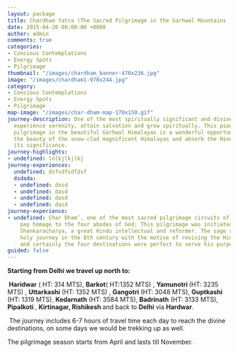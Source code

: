 ```yaml
---
layout: package
title: Chardham Yatra (The Sacred Pilgrimage in the Garhwal Mountains )
date: 2015-04-20 00:00:00 +0000
author: admin
comments: true
categories:
- Concious Contemplations
- Energy Spots
- Pilgrimage
thumbnail: "/images/chardham_banner-470x236.jpg"
image: "/images/chardham1-970x244.jpg"
category:
- Concious Contemplations
- Energy Spots
- Pilgrimage
map-image: "/images/char-dham-map-170x150.gif"
journey-description: One of the most spiritually significant and divine journeys to
  experience serenity, attain salvation and grow spiritually. This pious and sacred
  pilgrimage in the beautiful Garhwal Himalayas is a wonderful opportunity to explore
  the beauty of the snow-clad magnificent Himalayas and absorb the Hindu culture and
  its significance.
journey-highlights:
- undefined: lnlkjlkjlkj
journey-experiences:
  undefined: dsfsdfsdfdsf
  dsdada:
  - undefined: dasd
  - undefined: dasd
  - undefined: dasd
  - undefined: dasd
journey-experience:
- undefined: Char Dham’, one of the most sacred pilgrimage circuits of India, as we
    pay homage to the four abodes of God; This pilgrimage was initiated by sage Adi
    Shankaracharya, a great Hindu intellectual and reformer. The sage started this
    holy journey in the 8th century with the motive of reviving the Hindu religion,
    and certainly the four destinations were perfect to serve his purpose.
guided: false
---
```

<p><b>Starting from Delhi we travel up north to:</b></p>
<p><b> </b><b>Haridwar</b> ( HT: 314 MTS), <b>Barkot</b>( HT:1352 MTS) , <b>Yamunotri </b>(HT: 3235 MTS) , <b>Uttarkashi</b> (HT: 1352 MTS) , <b>Gangotri</b> (HT: 3048 MTS), <b>Guptkashi</b> (HT: 1319 MTS), <b>Kedarnath</b> (HT: 3584 MTS), <b>Badrinath</b> (HT: 3133 MTS), <b>Pipalkoti </b>, <b>Kirtinagar, Rishikesh </b>and back to <b>Delhi</b> via <b>Hardwar</b>.</p>
<p> The journey includes 6-7 hours of travel time each day to reach the divine destinations, on some days we would be trekking up as well.</p>
<p>The pilgrimage season starts from April and lasts till November.</p>
<p>&nbsp;</p>
<p>&nbsp;</p>

